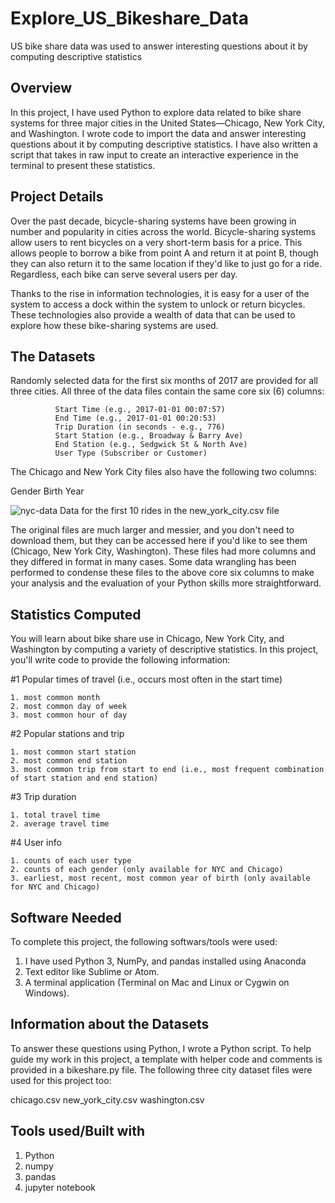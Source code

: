 # Explore_US_Bikeshare_Data
US bike share data was used to answer interesting questions about it by computing descriptive statistics


## <b> Overview </b> ##

In this project, I have used Python to explore data related to bike share systems for three major cities in the United States—Chicago, New York City, and Washington. I wrote code to import the data and answer interesting questions about it by computing descriptive statistics. I have also written a script that takes in raw input to create an interactive experience in the terminal to present these statistics.

## <b> Project Details </b> ## 

Over the past decade, bicycle-sharing systems have been growing in number and popularity in cities across the world. Bicycle-sharing systems allow users to rent bicycles on a very short-term basis for a price. This allows people to borrow a bike from point A and return it at point B, though they can also return it to the same location if they'd like to just go for a ride. Regardless, each bike can serve several users per day.

Thanks to the rise in information technologies, it is easy for a user of the system to access a dock within the system to unlock or return bicycles. These technologies also provide a wealth of data that can be used to explore how these bike-sharing systems are used.

## <b> The Datasets </b> ## 

Randomly selected data for the first six months of 2017 are provided for all three cities. All three of the data files contain the same core six (6) columns:

              Start Time (e.g., 2017-01-01 00:07:57)
              End Time (e.g., 2017-01-01 00:20:53)
              Trip Duration (in seconds - e.g., 776)
              Start Station (e.g., Broadway & Barry Ave)
              End Station (e.g., Sedgwick St & North Ave)
              User Type (Subscriber or Customer)
              
The Chicago and New York City files also have the following two columns:

Gender
             Birth Year

![nyc-data](https://user-images.githubusercontent.com/97672246/195616615-2d0ee042-27d2-4bea-8162-9ac170c02b25.png)
              Data for the first 10 rides in the new_york_city.csv file

The original files are much larger and messier, and you don't need to download them, but they can be accessed here if you'd like to see them (Chicago, New York City, Washington). These files had more columns and they differed in format in many cases. Some data wrangling has been performed to condense these files to the above core six columns to make your analysis and the evaluation of your Python skills more straightforward.


## <b> Statistics Computed </b> ## 

You will learn about bike share use in Chicago, New York City, and Washington by computing a variety of descriptive statistics. In this project, you'll write code to provide the following information:

#1 Popular times of travel (i.e., occurs most often in the start time)

    1. most common month
    2. most common day of week
    3. most common hour of day

#2 Popular stations and trip

    1. most common start station
    2. most common end station
    3. most common trip from start to end (i.e., most frequent combination of start station and end station)

#3 Trip duration

    1. total travel time
    2. average travel time

#4 User info

    1. counts of each user type
    2. counts of each gender (only available for NYC and Chicago)
    3. earliest, most recent, most common year of birth (only available for NYC and Chicago)

## <b> Software Needed </b> ## 

To complete this project, the following softwars/tools were used:

1. I have used Python 3, NumPy, and pandas installed using Anaconda
2. Text editor like Sublime or Atom.
3. A terminal application (Terminal on Mac and Linux or Cygwin on Windows).


## <b> Information about the Datasets </b> ## 
To answer these questions using Python, I wrote a Python script. To help guide my work in this project, a template with helper code and comments is provided in a bikeshare.py file. The following three city dataset files were used for this project too:

  chicago.csv
  new_york_city.csv
  washington.csv
  
  ## <b> Tools used/Built with </b> ## 
  
  1. Python
  2. numpy
  3. pandas
  4. jupyter notebook
